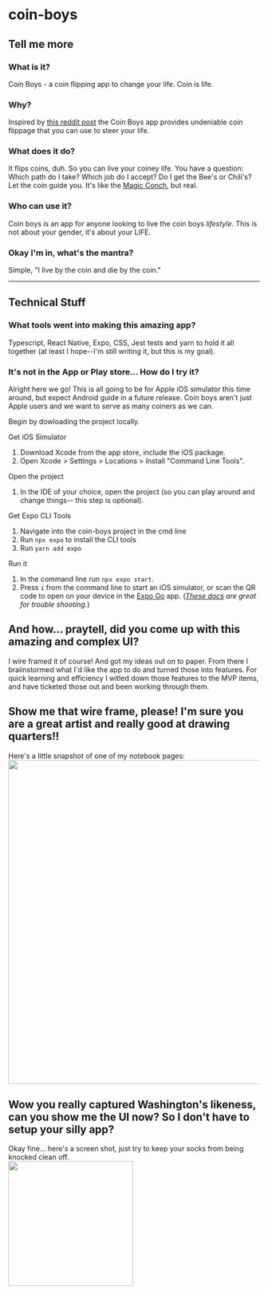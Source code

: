 # coin-boys
## Tell me more

### What is it?
Coin Boys - a coin flipping app to change your life. Coin is life.

### Why?
Inspired by [this reddit post](https://www.reddit.com/r/Teachers/comments/15c3yd4/every_year_these_kids_come_back_with_a_new/) the Coin Boys app provides undeniable coin flippage that you can use to steer your life.

### What does it do?
It flips coins, duh. So you can live your coiney life. You have a question: Which path do I take? Which job do I accept? Do I get the Bee's or Chili's? Let the coin guide you. It's like the [Magic Conch](https://spongebob.fandom.com/wiki/Magic_Conch_shell), but real.

### Who can use it?
Coin boys is an app for anyone looking to live the coin boys *lifestyle*. This is not about your gender, it's about your LIFE.

### Okay I'm in, what's the mantra?
Simple, "I live by the coin and die by the coin."


__________________________

## Technical Stuff

### What tools went into making this amazing app?
Typescript, React Native, Expo, CSS, Jest tests and yarn to hold it all together (at least I hope--I'm still writing it, but this is my goal).

### It's not in the App or Play store... How do I try it? 

Alright here we go! This is all going to be for Apple iOS simulator this time around, but expect Android guide in a future release. Coin boys aren't just Apple users and we want to serve as many coiners as we can.

Begin by dowloading the project locally.

Get iOS Simulator
1. Download Xcode from the app store, include the iOS package.
2. Open Xcode > Settings > Locations > Install "Command Line Tools".

Open the project
1. In the IDE of your choice, open the project (so you can play around and change things-- this step is optional).

Get Expo CLI Tools
1. Navigate into the coin-boys project in the cmd line
2. Run `npx expo` to install the CLI tools
3. Run `yarn add expo` 

Run it
1. In the command line run `npx expo start`.
2. Press `i` from the command line to start an iOS simulator, or scan the QR code to open on your device in the [Expo Go](https://expo.dev/client) app.
    (*[These docs](https://docs.expo.dev/workflow/ios-simulator/) are great for trouble shooting.*)

## And how... praytell, did you come up with this amazing and complex UI?
I wire framed it of course! And got my ideas out on to paper. From there I braiinstormed what I'd like the app to do and turned those into features. For quick learning and efficiency I witled down those features to the MVP items, and have ticketed those out and been working through them.

## Show me that wire frame, please! I'm sure you are a great artist and really good at drawing quarters!!
Here's a little snapshot of one of my notebook pages:
<img src="https://github.com/citlaliac/coin-boys/assets/15990110/318b641a-6741-46fe-a834-6862f8358c88" width="650">

## Wow you really captured Washington's likeness, can you show me the UI now? So I don't have to setup your silly app? 
Okay fine... here's a screen shot, just try to keep your socks from being knocked clean off.
<br/>
<img src="https://github.com/citlaliac/coin-boys/assets/15990110/1a4ce7d0-1491-4b1b-bde3-23bfc47d6f7b" width="250">
